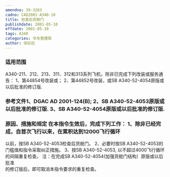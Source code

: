 ```yaml
---
amendno: 39-3203  
cadno: CAD2001-A340-10  
title: 检查后货舱门  
publishdate: 2001-05-10  
effdate: 2001-05-10  
tags: A340  
categories: 华东管理局  
author: 邬纪召  
---
```

  
### 适用范围  
A340-211、212、213、311、312和313系列飞机，除非已完成下列改装或服务通告： 1、第44854号改装或； 2、第44852号改装，或SB A340-52-4054原版或以后批准的修订版.  
  
<!--more-->  
### 参考文件1、DGAC AD 2001-124(B); 2、SB A340-52-4053原版或以后批准的修订版. 3、SB A340-52-4054原版或以后批准的修订版.  
  
### 原因、措施和规定 在本指令生效后，完成下列工作： 1、除非已经完成，自首次飞行以来，在累积达到12000飞行循环  
以前，按SB A340-52-4053检查后货舱门。 2、必要时按SB A340-52-4053的门槛值和指令采取纠正措施。     3、按SB A340-52-4053, 以不超过4000飞行循环的间隔重复检查。    注：在完成SB A340-52-4054(加强货舱门结构〕原版或以后批准  
的修订版后，即可取消本指令要求的重复检查。  
  
